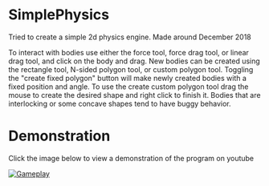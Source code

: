 # SimplePhysics
Tried to create a simple 2d physics engine. Made around December 2018

To interact with bodies use either the force tool, force drag tool, or linear drag tool, and click on the body and drag.
New bodies can be created using the rectangle tool, N-sided polygon tool, or custom polygon tool. Toggling the "create fixed polygon" button
will make newly created bodies with a fixed position and angle. To use the create custom polygon tool drag the mouse to create the desired shape and right click to finish it.
Bodies that are interlocking or some concave shapes tend to have buggy behavior.

# Demonstration

Click the image below to view a demonstration of the program on youtube

[![Gameplay](https://img.youtube.com/vi/7Lbg61UJLrk/0.jpg)](https://www.youtube.com/watch?v=7Lbg61UJLrk)
